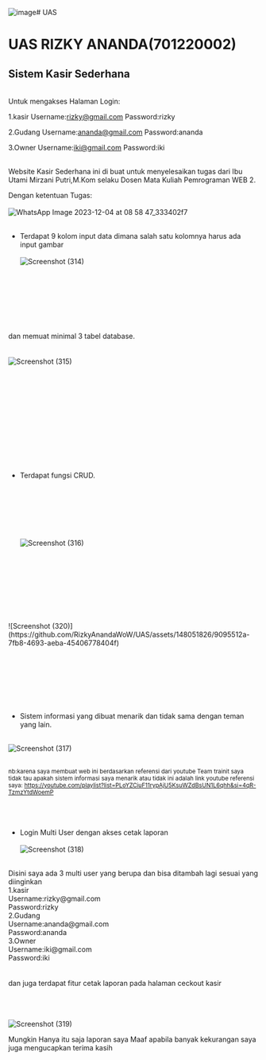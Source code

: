 ![image](https://github.com/RizkyAnandaWoW/UAS/assets/148051826/180480f3-6702-4c06-90ec-0c0a5eeeea73)# UAS 

# UAS RIZKY ANANDA(701220002) <br>
## Sistem Kasir Sederhana 

<br>
Untuk mengakses Halaman Login:

1.kasir
Username:rizky@gmail.com
Password:rizky

2.Gudang
Username:ananda@gmail.com
Password:ananda

3.Owner
Username:iki@gmail.com
Password:iki
<br>
<br>
<p>Website Kasir Sederhana ini di buat untuk menyelesaikan tugas dari Ibu Utami Mirzani Putri,M.Kom selaku Dosen Mata Kuliah Pemrograman WEB 2.
</p>

Dengan ketentuan Tugas: <br><br>
![WhatsApp Image 2023-12-04 at 08 58 47_333402f7](https://github.com/RizkyAnandaWoW/UAS/assets/148051826/05e7657f-528d-4a91-b0d4-f1cdbd6fb192)<br><br>

- Terdapat 9 kolom input data dimana salah satu kolomnya harus ada input gambar
<br><br>
![Screenshot (314)](https://github.com/RizkyAnandaWoW/UAS/assets/148051826/37c49d88-d677-43ee-9f23-f9d9aa6a21d8)

<br><br>
<br>
<br>
<br><br>
<br>
dan memuat minimal 3 tabel database. <br><br><br>
![Screenshot (315)](https://github.com/RizkyAnandaWoW/UAS/assets/148051826/b2ee247b-05a9-40a0-bd1b-215e8c80f722)

<br><br>

<br>
<br>
<br>
<br>
<br><br><br><br>

- Terdapat fungsi CRUD.<br>
<br><br><br><br><br><br><br>
![Screenshot (316)](https://github.com/RizkyAnandaWoW/UAS/assets/148051826/37dd503f-1c22-4bd0-a2b1-148a078ac56c)
<br>
<br>
<br><br><br><br><br><br>
![Screenshot (320)](https://github.com/RizkyAnandaWoW/UAS/assets/148051826/9095512a-7fb8-4693-aeba-45406778404f)

<br><br><br><br><br><br>

- Sistem informasi yang dibuat menarik dan tidak sama dengan teman yang lain.<br><br>

![Screenshot (317)](https://github.com/RizkyAnandaWoW/UAS/assets/148051826/cdc269a5-d39c-4dfd-b65b-e4e1cab4c1ea)
<br><br>

<small>nb:karena saya membuat web ini berdasarkan referensi dari youtube Team trainit saya tidak tau apakah sistem informasi saya menarik atau tidak
ini adalah link youtube referensi saya: https://youtube.com/playlist?list=PLoYZCiuF11rypAjU5KsuWZdBsUN1L6qhh&si=4qR-TzmzYtdWoemP</small>
<br>
<br>
<br>
<br>

- Login Multi User dengan akses cetak laporan <br><br>
![Screenshot (318)](https://github.com/RizkyAnandaWoW/UAS/assets/148051826/add919c1-8887-4d7e-ba11-d0606162590a)
<br>
Disini saya ada 3 multi user yang berupa dan bisa ditambah lagi sesuai yang diinginkan 
<br>
1.kasir
<br>Username:rizky@gmail.com
<br>Password:rizky
<br>
2.Gudang
<br>Username:ananda@gmail.com
<br>Password:ananda
<br>
3.Owner
<br>Username:iki@gmail.com
<br>Password:iki
<br><br><br>
dan juga terdapat fitur cetak laporan pada halaman ceckout kasir<br><br>

<br><br>
![Screenshot (319)](https://github.com/RizkyAnandaWoW/UAS/assets/148051826/b3e47840-12fe-4412-afcf-bd7c65e4651a)

<p>Mungkin Hanya itu saja laporan saya Maaf apabila banyak kekurangan saya juga mengucapkan terima kasih  </p>

 


